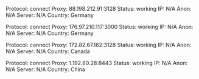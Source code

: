Protocol: connect
Proxy: 88.198.212.91:3128
Status: working
IP: N/A
Anon: N/A
Server: N/A
Country: Germany

Protocol: connect
Proxy: 176.97.210.117:3000
Status: working
IP: N/A
Anon: N/A
Server: N/A
Country: Germany

Protocol: connect
Proxy: 172.82.67.162:3128
Status: working
IP: N/A
Anon: N/A
Server: N/A
Country: Canada

Protocol: connect
Proxy: 1.192.80.28:8443
Status: working
IP: N/A
Anon: N/A
Server: N/A
Country: China


